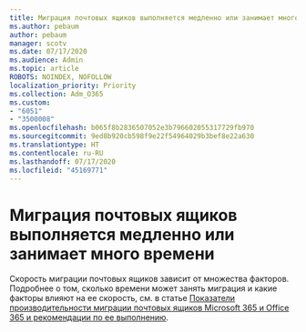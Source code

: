 ```yaml
---
title: Миграция почтовых ящиков выполняется медленно или занимает много времени
ms.author: pebaum
author: pebaum
manager: scotv
ms.date: 07/17/2020
ms.audience: Admin
ms.topic: article
ROBOTS: NOINDEX, NOFOLLOW
localization_priority: Priority
ms.collection: Adm_O365
ms.custom:
- "6051"
- "3500008"
ms.openlocfilehash: b065f8b2836507052e3b796602055317729fb970
ms.sourcegitcommit: 9ed8b920cb598f9e22f54964029b3bef8e22a630
ms.translationtype: HT
ms.contentlocale: ru-RU
ms.lasthandoff: 07/17/2020
ms.locfileid: "45169771"
---
```

# <a name="mailbox-migration-is-slow-or-taking-a-long-time"></a>Миграция почтовых ящиков выполняется медленно или занимает много времени

Скорость миграции почтовых ящиков зависит от множества факторов. Подробнее о том, сколько времени может занять миграция и какие факторы влияют на ее скорость, см. в статье [Показатели производительности миграции почтовых ящиков Microsoft 365 и Office 365 и рекомендации по ее выполнению](https://docs.microsoft.com/exchange/mailbox-migration/office-365-migration-best-practices).